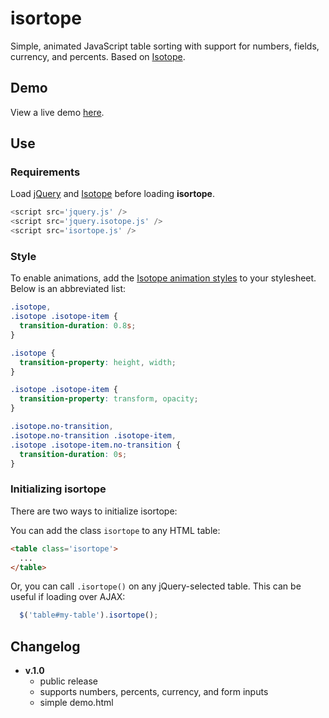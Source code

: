 isortope
========

Simple, animated JavaScript table sorting with support for numbers, fields, currency, and percents.  Based on [Isotope](http://isotope.metafizzy.co/).

Demo
----
View a live demo [here](http://www.kurtpreston.com/isortope).

Use
---
### Requirements
Load [jQuery](http://jquery.com/) and [Isotope](http://isotope.metafizzy.co/) before loading **isortope**.

```javascript
<script src='jquery.js' />
<script src='jquery.isotope.js' />
<script src='isortope.js' />
```

### Style
To enable animations, add the [Isotope animation styles](http://isotope.metafizzy.co/docs/animating.html) to your stylesheet.  Below is an abbreviated list:

```css
.isotope,
.isotope .isotope-item {
  transition-duration: 0.8s;
}

.isotope {
  transition-property: height, width;
}

.isotope .isotope-item {
  transition-property: transform, opacity;
}

.isotope.no-transition,
.isotope.no-transition .isotope-item,
.isotope .isotope-item.no-transition {
  transition-duration: 0s;
}
```

### Initializing isortope
There are two ways to initialize isortope:

You can add the class `isortope` to any HTML table:
```html
<table class='isortope'>
  ...
</table>
```

Or, you can call `.isortope()` on any jQuery-selected table.  This can be useful if loading over AJAX:
```javascript
  $('table#my-table').isortope();
```

Changelog
---
+ **v.1.0**
  - public release
  - supports numbers, percents, currency, and form inputs
  - simple demo.html
